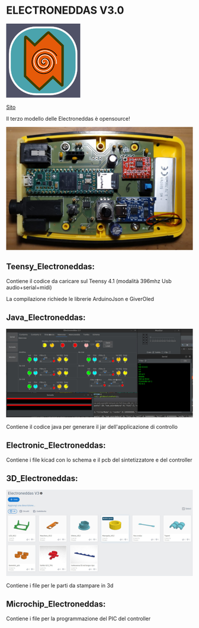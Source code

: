 # ELECTRONEDDAS V3.0

<img src='/elettro.png' width='200px' />

[Sito](https://altervista.electroneddas.org)

Il terzo modello delle Electroneddas è opensource!

<img src='/Foto/top.jpeg' />


## Teensy_Electroneddas:
  Contiene il codice da caricare sul Teensy 4.1 (modalità 396mhz Usb audio+serial+midi)
  
  La compilazione richiede le librerie ArduinoJson e GiverOled
  
## Java_Electroneddas:

<img src='/Foto/java.jpg' />

  Contiene il codice java per generare il jar dell'applicazione di controllo

## Electronic_Electroneddas:
  Contiene i file kicad con lo schema e il pcb del sintetizzatore e del controller

## 3D_Electroneddas:

<img src='/Foto/3d_parts.jpg' />

  Contiene i file per le parti da stampare in 3d

## Microchip_Electroneddas:
  Contiene i file per la programmazione del PIC del controller

